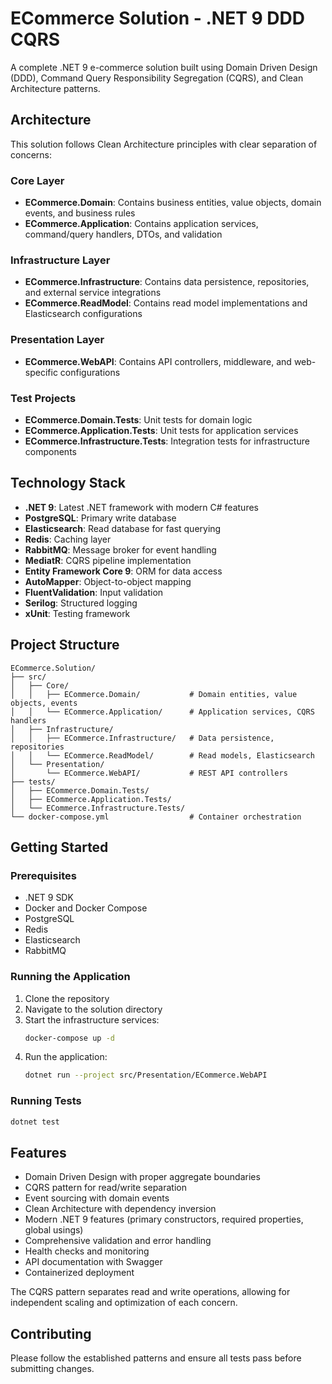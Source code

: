 # ECommerce Solution - .NET 9 DDD CQRS

A complete .NET 9 e-commerce solution built using Domain Driven Design (DDD), Command Query Responsibility Segregation (CQRS), and Clean Architecture patterns.

## Architecture

This solution follows Clean Architecture principles with clear separation of concerns:

### Core Layer
- **ECommerce.Domain**: Contains business entities, value objects, domain events, and business rules
- **ECommerce.Application**: Contains application services, command/query handlers, DTOs, and validation

### Infrastructure Layer
- **ECommerce.Infrastructure**: Contains data persistence, repositories, and external service integrations
- **ECommerce.ReadModel**: Contains read model implementations and Elasticsearch configurations

### Presentation Layer
- **ECommerce.WebAPI**: Contains API controllers, middleware, and web-specific configurations

### Test Projects
- **ECommerce.Domain.Tests**: Unit tests for domain logic
- **ECommerce.Application.Tests**: Unit tests for application services
- **ECommerce.Infrastructure.Tests**: Integration tests for infrastructure components

## Technology Stack

- **.NET 9**: Latest .NET framework with modern C# features
- **PostgreSQL**: Primary write database
- **Elasticsearch**: Read database for fast querying
- **Redis**: Caching layer
- **RabbitMQ**: Message broker for event handling
- **MediatR**: CQRS pipeline implementation
- **Entity Framework Core 9**: ORM for data access
- **AutoMapper**: Object-to-object mapping
- **FluentValidation**: Input validation
- **Serilog**: Structured logging
- **xUnit**: Testing framework

## Project Structure

```
ECommerce.Solution/
├── src/
│   ├── Core/
│   │   ├── ECommerce.Domain/           # Domain entities, value objects, events
│   │   └── ECommerce.Application/      # Application services, CQRS handlers
│   ├── Infrastructure/
│   │   ├── ECommerce.Infrastructure/   # Data persistence, repositories
│   │   └── ECommerce.ReadModel/        # Read models, Elasticsearch
│   └── Presentation/
│       └── ECommerce.WebAPI/           # REST API controllers
├── tests/
│   ├── ECommerce.Domain.Tests/
│   ├── ECommerce.Application.Tests/
│   └── ECommerce.Infrastructure.Tests/
└── docker-compose.yml                  # Container orchestration
```

## Getting Started

### Prerequisites

- .NET 9 SDK
- Docker and Docker Compose
- PostgreSQL
- Redis
- Elasticsearch
- RabbitMQ

### Running the Application

1. Clone the repository
2. Navigate to the solution directory
3. Start the infrastructure services:
   ```bash
   docker-compose up -d
   ```
4. Run the application:
   ```bash
   dotnet run --project src/Presentation/ECommerce.WebAPI
   ```

### Running Tests

```bash
dotnet test
```

## Features

- Domain Driven Design with proper aggregate boundaries
- CQRS pattern for read/write separation
- Event sourcing with domain events
- Clean Architecture with dependency inversion
- Modern .NET 9 features (primary constructors, required properties, global usings)
- Comprehensive validation and error handling
- Health checks and monitoring
- API documentation with Swagger
- Containerized deployment



The CQRS pattern separates read and write operations, allowing for independent scaling and optimization of each concern.

## Contributing

Please follow the established patterns and ensure all tests pass before submitting changes.
